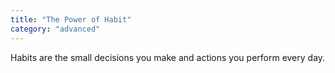 ```yaml
---
title: "The Power of Habit"
category: "advanced"
---
```


Habits are the small decisions you make and actions you perform every day.
